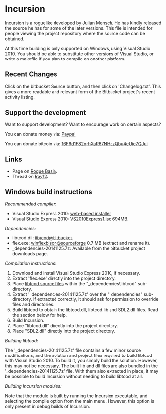 Incursion
=========

Incursion is a roguelike developed by Julian Mensch.  He has kindly released the source he has for some of the later versions.  This file is intended for people viewing the project repository where the source code can be obtained.

At this time building is only supported on Windows, using Visual Studio 2010.  You should be able to substitute other versions of Visual Studio, or write a makefile if you plan to compile on another platform.

Recent Changes
--------------

Click on the bitbucket Source button, and then click on 'Changelog.txt'.  This gives a more readable and relevant form of the Bitbucket project's recent activity listing.

Support the development
-----------------------

Want to support development?  Want to encourage work on certain aspects?

You can donate money via: [Paypal](http://disinterest.org/donate.html)

You can donate bitcoin via: [16F6d1F82qrhXaR67NHczQbu4eUie7QJui](https://blockchain.info/address/16F6d1F82qrhXaR67NHczQbu4eUie7QJui)

Links
-----

 * Page on [Rogue Basin](http://www.roguebasin.com/index.php?title=Incursion).
 * Thread on [Bay12](http://bay12forums.com/smf/index.php?topic=139289).

Windows build instructions
--------------------------

*Recommended compiler:*

  * Visual Studio Express 2010: [web-based installer](http://www.visualstudio.com/en-us/downloads#d-2010-express).
  * Visual Studio Express 2010: [VS2010Express1.iso](http://download.microsoft.com/download/1/E/5/1E5F1C0A-0D5B-426A-A603-1798B951DDAE/VS2010Express1.iso) 694MB.

*Dependencies:*

  * libtcod.dll: [libtcod@bitbucket](https://bitbucket.org/jice/libtcod).
  * flex.exe: [winflexbison@sourceforge](http://sourceforge.net/projects/winflexbison/) 0.7 MB (extract and rename it).
  * _dependencies-20141125.7z: Available from the bitbucket project downloads page.

*Compilation instructions:*

  1. Download and install Visual Studio Express 2010, if necessary.
  2. Extract 'flex.exe' directly into the project directory.
  3. Place [libtcod source files](https://bitbucket.org/jice/libtcod/src) within the "_dependencies\libtcod" sub-directory.
  4. Extract '_dependencies-20141125.7z' over the "_dependencies" sub-directory.  If extracted correctly, it should ask for permission to override files and directories.
  4. Build libtcod to obtain the libtcod.dll, libtcod.lib and SDL2.dll files.  Read the section below for help.
  4. Build Incursion.
  4. Place "libtcod.dll" directly into the project directory.
  4. Place "SDL2.dll" directly into the project directory.

*Building libtcod:*

The '_dependencies-20141125.7z' file contains a few minor source modifications, and the solution and project files required to build libtcod with Visual Studio 2010.  To build it, you simply build the solution.  However, this may not be necessary.  The built lib and dll files are also bundled in the '_dependencies-20141125.7z' file.  With them also extracted in place, it may be possible to build Incursion without needing to build libtcod at all.

*Building Incursion modules:*

Note that the module is built by running the Incursion executable, and selecting the compile option from the main menu.  However, this option is only present in debug builds of Incursion.
